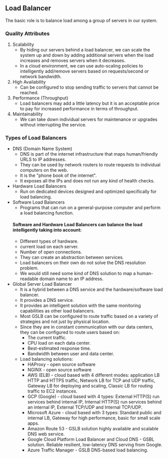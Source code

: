## Load Balancer
The basic role is to balance load among a group of servers in our system.

### Quality Attributes
 1. Scalability
    - By hiding our servers behind a load balancer, we can scale the system up and down by adding additional servers when the load increases and removes servers when it decreases.
    - In a cloud environment, we can use auto-scaling policies to intelligently add/remove servers based on requests/second or network bandwidth.
 2. High Availability
    - Can be configured to stop sending traffic to servers that cannot be reached.
 3. Performance (Throughput)
    - Load balancers may add a little latency but it is an acceptable price to pay for increased performance in terms of throughput.
 4. Maintainability
    - We can take down individual servers for maintenance or upgrades without interrupting the service.

### Types of Load Balancers
  - DNS (Domain Name System)
    - DNS is part of the internet infrastructure that maps human/friendly URLS to IP addresses.
    - They can be used by network routers to route requests to individual computers on the web.
    - It is the "phone book of the internet".
    - It exposes all the IPs and does not run any kind of health checks.
  - Hardware Load Balancers
    - Run on dedicated devices designed and optimized specifically for load balancing.
  - Software Load Balancers
    - Programs that can run on a general-purpose computer and perform a load balancing function.
    #### Software and Hardware Load Balancers can balance the load intelligently taking into account:   
      - Different types of hardware.
      - current load on each server.
      - Number of open connections.
      - They can create an abstraction between services.
    - Load balancers on their own do not solve the DNS resolution problem.
    - We would still need some kind of DNS solution to map a human-readable domain name to an IP address.
  - Global Server Load Balancer
    - It is a hybrid between a DNS service and the hardware/software load balancer.
    - It provides a DNS service.
    - It provides an intelligent solution with the same monitoring capabilities as other load balancers.
    - Most GSLB can be configured to route traffic based on a variety of strategies and not just by physical location.
    - Since they are in constant communication with our data centers, they can be configured to route users based on:
      - The current traffic.
      - CPU load on each data center.
      - Best-estimated response time.
      - Bandwidth between user and data center.
    - Load balancing solutions:
      - HAProxy - open source software 
      - NGINX - open source software
      - AWS (ELB) - cloud based with 4 different modes: application LB HTTP and HTTPS traffic, Network LB for TCP and UDP traffic, Gateway LB for deploying and scaling, Classic LB for routing traffic to EC2 instances.
      - GCP (Google) - cloud based with 4 types: External HTTP(S) run services behind internal IP, Internal HTTP(S) run services behind an internal IP, External TCP/UDP and Internal TCP/UDP.
      - Microsoft Azure - cloud based with 3 types: Standard public and internal LB, Gateway for high performance, basic for small scale apps.
      - Amazon Route 53 - GSLB solution highly available and scalable DNS web service.
      - Google Cloud Platform Load Balancer and Cloud DNS - GSBL solution. Reliable resilient, low-latency DNS serving from Google.
      - Azure Traffic Manager - GSLB DNS-based load balancing.

